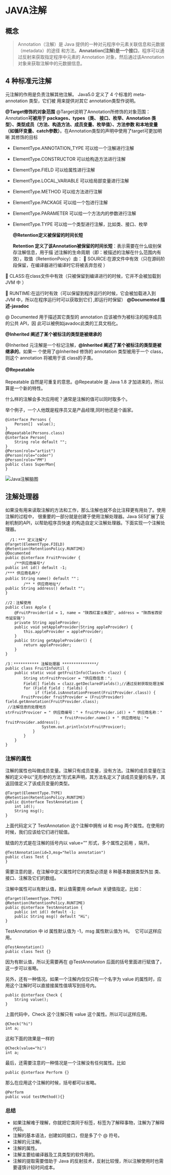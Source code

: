 #  JAVA注解

## 概念 

> Annotation（注解）是 Java 提供的一种对元程序中元素关联信息和元数据（metadata）的途径 和方法。**Annatation(注解)是一个接口**，程序可以通过反射来获取指定程序中元素的 Annotation 对象，然后通过该Annotation对象来获取注解中的元数据信息。 
>
> 

## 4 种标准元注解

元注解的作用是负责注解其他注解。 Java5.0 定义了 4 个标准的 meta-annotation 类型，它们被 用来提供对其它 annotation类型作说明。 

**@Target修饰的对象范围**
 @Target说明了Annotation所修饰的对象范围： Annotation**可被用于 packages、types（类、 接口、枚举、Annotation 类型）、类型成员（方法、构造方法、成员变量、枚举值）、方法参数 和本地变量（如循环变量、catch参数）**。在Annotation类型的声明中使用了target可更加明晰 其修饰的目标 

- ElementType.ANNOTATION_TYPE 可以给一个注解进行注解

- ElementType.CONSTRUCTOR 可以给构造方法进行注解

- ElementType.FIELD 可以给属性进行注解

- ElementType.LOCAL_VARIABLE 可以给局部变量进行注解

- ElementType.METHOD 可以给方法进行注解

- ElementType.PACKAGE 可以给一个包进行注解

- ElementType.PARAMETER 可以给一个方法内的参数进行注解

- ElementType.TYPE 可以给一个类型进行注解，比如类、接口、枚举

  **@Retention定义被保留的时间长短**

   **Retention 定义了该Annotation被保留的时间长短**：表示需要在什么级别保存注解信息，用于描 述注解的生命周期（即：被描述的注解在什么范围内有效），取值（RetentionPoicy）由： 
   SOURCE:在源文件中有效（只在源码阶段保留，在编译器进行编译时它将被丢弃忽视 ） 

 CLASS:在class文件中有效（只被保留到编译进行的时候，它并不会被加载到 JVM 中 ）

  RUNTIME:在运行时有效（可以保留到程序运行的时候，它会被加载进入到 JVM 中，所以在程序运行时可以获取到它们 ,即运行时保留） 
**@Documented 描述-javadoc** 

@ Documented 用于描述其它类型的 annotation 应该被作为被标注的程序成员的公共 API，因 此可以被例如javadoc此类的工具文档化。


**@Inherited 阐述了某个被标注的类型是被继承的** 

@Inherited 元注解是一个标记注解，**@Inherited 阐述了某个被标注的类型是被继承的**。如果一 个使用了@Inherited 修饰的 annotation 类型被用于一个 class，则这个 annotation 将被用于该 class的子类。



#### @Repeatable

Repeatable 自然是可重复的意思。@Repeatable 是 Java 1.8 才加进来的，所以算是一个新的特性。

什么样的注解会多次应用呢？通常是注解的值可以同时取多个。

举个例子，一个人他既是程序员又是产品经理,同时他还是个画家。

```
@interface Persons {
    Person[]  value();
}
@Repeatable(Persons.class)
@interface Person{
    String role default "";
}
@Person(role="artist")
@Person(role="coder")
@Person(role="PM")
public class SuperMan{
}
```

![Java注解脑图](E:\gitbook\Java核心知识点整理\images\Java注解脑图.png)

 

## 注解处理器 

如果没有用来读取注解的方法和工作，那么注解也就不会比注释更有用处了。使用注解的过程中， 很重要的一部分就是创建于使用注解处理器。Java SE5扩展了反射机制的API，以帮助程序员快速 的构造自定义注解处理器。下面实现一个注解处理器。 

```
  /1：*** 定义注解*/ 
@Target(ElementType.FIELD) 
@Retention(RetentionPolicy.RUNTIME) 
@Documented 
public @interface FruitProvider { 
    /**供应商编号*/ 
public int id() default -1; 
/*** 供应商名称*/ 
public String name() default ""；
        /** * 供应商地址*/ 
public String address() default ""; 
} 

//2：注解使用 
public class Apple { 
    @FruitProvider(id = 1, name = "陕西红富士集团", address = "陕西省西安市延安路") 
    private String appleProvider; 
    public void setAppleProvider(String appleProvider) { 
        this.appleProvider = appleProvider; 
    } 
    public String getAppleProvider() { 
        return appleProvider; 
    } 
} 

/3：*********** 注解处理器 ***************/ 
public class FruitInfoUtil { 
    public static void getFruitInfo(Class<?> clazz) { 
        String strFruitProvicer = "供应商信息："; 
        Field[] fields = clazz.getDeclaredFields();//通过反射获取处理注解 
        for (Field field : fields) { 
             if (field.isAnnotationPresent(FruitProvider.class)) { 
       FruitProvider fruitProvider = (FruitProvider) field.getAnnotation(FruitProvider.class); 
 //注解信息的处理地方        
strFruitProvicer = " 供应商编号：" + fruitProvider.id() + " 供应商名称：" 
                        + fruitProvider.name() + " 供应商地址："+ fruitProvider.address(); 
                System.out.println(strFruitProvicer); 
            } 
        } 
    } 
}
```

[详解参考]: https://blog.csdn.net/qq1404510094/article/details/80577555

### 注解的属性

注解的属性也叫做成员变量。注解只有成员变量，没有方法。注解的成员变量在注解的定义中以“无形参的方法”形式来声明，其方法名定义了该成员变量的名字，其返回值定义了该成员变量的类型。 

```
@Target(ElementType.TYPE)
@Retention(RetentionPolicy.RUNTIME)
public @interface TestAnnotation {
    int id();
    String msg();
}
```

上面代码定义了 TestAnnotation 这个注解中拥有 id 和 msg 两个属性。在使用的时候，我们应该给它们进行赋值。

赋值的方式是在注解的括号内以 value=”” 形式，多个属性之前用 ，隔开。

```
@TestAnnotation(id=3,msg="hello annotation")
public class Test {
}
```

需要注意的是，在注解中定义属性时它的类型必须是 8 种基本数据类型外加 类、接口、注解及它们的数组。

注解中属性可以有默认值，默认值需要用 default 关键值指定。比如：

```
@Target(ElementType.TYPE)
@Retention(RetentionPolicy.RUNTIME)
public @interface TestAnnotation {
    public int id() default -1;
    public String msg() default "Hi";
}
```

TestAnnotation 中 id 属性默认值为 -1，msg 属性默认值为 Hi。  它可以这样应用。 

```
@TestAnnotation()
public class Test {}
```

因为有默认值，所以无需要再在 @TestAnnotation 后面的括号里面进行赋值了，这一步可以省略。

另外，还有一种情况。如果一个注解内仅仅只有一个名字为 value 的属性时，应用这个注解时可以直接接属性值填写到括号内。

```
public @interface Check {
    String value();
}
```

上面代码中，Check 这个注解只有 value 这个属性。所以可以这样应用。 

```
@Check("hi")
int a;
```

这和下面的效果是一样的 

```
@Check(value="hi")
int a;
```

最后，还需要注意的一种情况是一个注解没有任何属性。比如 

```
public @interface Perform {}
```

那么在应用这个注解的时候，括号都可以省略。 

```
@Perform
public void testMethod(){}
```



### 总结

- 如果注解难于理解，你就把它类同于标签，标签为了解释事物，注解为了解释代码。
- 注解的基本语法，创建如同接口，但是多了个 @ 符号。
- 注解的元注解。
- 注解的属性。
- 注解主要给编译器及工具类型的软件用的。
- 注解的提取需要借助于 Java 的反射技术，反射比较慢，所以注解使用时也需要谨慎计较时间成本。